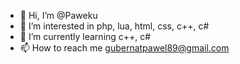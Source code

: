 - 👋 Hi, I’m @Paweku
- 👀 I’m interested in php, lua, html, css, c++, c#
- 🌱 I’m currently learning c++, c#
- 📫 How to reach me gubernatpawel89@gmail.com

<!---
Paweku/Paweku is a ✨ special ✨ repository because its `README.md` (this file) appears on your GitHub profile.
You can click the Preview link to take a look at your changes.
--->
